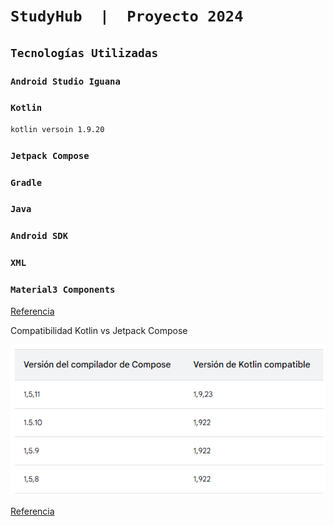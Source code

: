 # `StudyHub  |  Proyecto 2024`

## `Tecnologías Utilizadas`

### `Android Studio Iguana`

### `Kotlin`

```sh
kotlin versoin 1.9.20
```

### `Jetpack Compose`

### `Gradle`

### `Java`

### `Android SDK`

### `XML`

### `Material3 Components`

[Referencia](https://developer.android.com/develop/ui/compose/components?hl=es-419)


Compatibilidad Kotlin vs Jetpack Compose

![1711830722417](image/README/1711830722417.png)

[Referencia](https://developer.android.com/jetpack/androidx/releases/compose-kotlin?hl=es-419)
